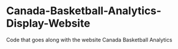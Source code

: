 # Canada-Basketball-Analytics-Display-Website

Code that goes along with the website Canada Basketball Analytics 
